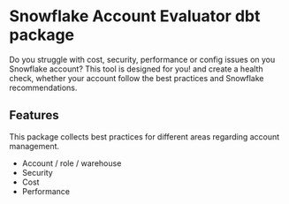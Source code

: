 # Snowflake Account Evaluator dbt package

Do you struggle with cost, security, performance or config issues on you Snowflake account?
This tool is designed for you!
and create a health check, whether your account follow the best practices and Snowflake recommendations.

## Features

This package collects best practices for different areas regarding account management.
- Account / role / warehouse
- Security
- Cost
- Performance
